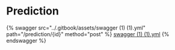 # Prediction

{% swagger src="../.gitbook/assets/swagger (1) (1).yml" path="/prediction/{id}" method="post" %}
[swagger (1) (1).yml](<../.gitbook/assets/swagger (1) (1).yml>)
{% endswagger %}
